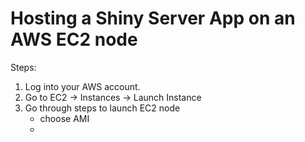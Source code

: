 
# Hosting a Shiny Server App on an AWS EC2 node

Steps:  
1) Log into your AWS account.  
2) Go to EC2 -> Instances -> Launch Instance  
3) Go through steps to launch EC2 node   
	* choose AMI  
	* 
























